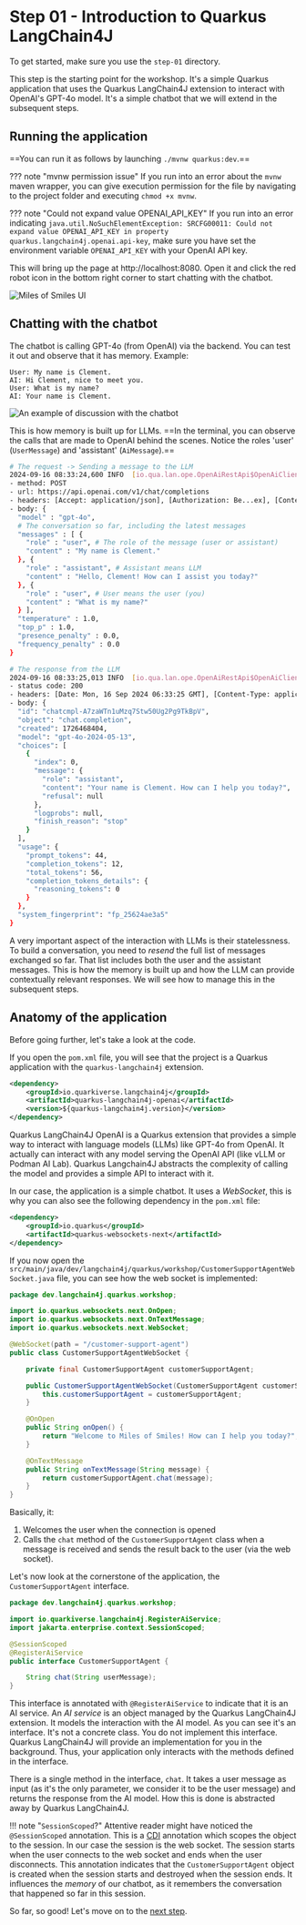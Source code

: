 # Step 01 - Introduction to Quarkus LangChain4J

To get started, make sure you use the `step-01` directory.

This step is the starting point for the workshop.
It's a simple Quarkus application that uses the Quarkus LangChain4J extension to interact with OpenAI's GPT-4o model.
It's a simple chatbot that we will extend in the subsequent steps.

## Running the application

==You can run it as follows by launching `./mvnw quarkus:dev`.==

??? note "mvnw permission issue"
    If you run into an error about the `mvnw` maven wrapper, you can give execution permission for the file by navigating to the project folder and executing `chmod +x mvnw`.

??? note "Could not expand value OPENAI_API_KEY"
    If you run into an error indicating `java.util.NoSuchElementException: SRCFG00011: Could not expand value OPENAI_API_KEY in property quarkus.langchain4j.openai.api-key`, make sure you have set the environment variable `OPENAI_API_KEY` with your OpenAI API key.

This will bring up the page at http://localhost:8080. 
Open it and click the red robot icon in the bottom right corner to start chatting with the chatbot.

![Miles of Smiles UI](images/ui-no-chatbot.png)

## Chatting with the chatbot

The chatbot is calling GPT-4o (from OpenAI) via the backend. 
You can test it out and observe that it has memory.
Example:

```
User: My name is Clement.
AI: Hi Clement, nice to meet you.
User: What is my name?
AI: Your name is Clement.
```

![An example of discussion with the chatbot](images/ui.png)

This is how memory is built up for LLMs.
==In the terminal, you can observe the calls that are made to OpenAI behind the scenes. Notice the roles 'user' (`UserMessage`) and 'assistant' (`AiMessage`).==

```bash
# The request -> Sending a message to the LLM
2024-09-16 08:33:24,600 INFO  [io.qua.lan.ope.OpenAiRestApi$OpenAiClientLogger] (vert.x-eventloop-thread-0) Request:
- method: POST
- url: https://api.openai.com/v1/chat/completions
- headers: [Accept: application/json], [Authorization: Be...ex], [Content-Type: application/json], [User-Agent: langchain4j-openai], [content-length: 378]
- body: {
  "model" : "gpt-4o",
  # The conversation so far, including the latest messages
  "messages" : [ {
    "role" : "user", # The role of the message (user or assistant)
    "content" : "My name is Clement."
  }, {
    "role" : "assistant", # Assistant means LLM
    "content" : "Hello, Clement! How can I assist you today?"
  }, {
    "role" : "user", # User means the user (you)
    "content" : "What is my name?"
  } ],
  "temperature" : 1.0,
  "top_p" : 1.0,
  "presence_penalty" : 0.0,
  "frequency_penalty" : 0.0
}

# The response from the LLM
2024-09-16 08:33:25,013 INFO  [io.qua.lan.ope.OpenAiRestApi$OpenAiClientLogger] (vert.x-eventloop-thread-0) Response:
- status code: 200
- headers: [Date: Mon, 16 Sep 2024 06:33:25 GMT], [Content-Type: application/json], [Transfer-Encoding: chunked], [Connection: keep-alive], [access-control-expose-headers: X-Request-ID], [openai-organization: user-vyycjqq0phctctikkw1zawlm], [openai-processing-ms: 213], [openai-version: 2020-10-01], [strict-transport-security: max-age=15552000; includeSubDomains; preload], [x-ratelimit-limit-requests: 500], [x-ratelimit-limit-tokens: 30000], [x-ratelimit-remaining-requests: 499], [x-ratelimit-remaining-tokens: 29958], [x-ratelimit-reset-requests: 120ms], [x-ratelimit-reset-tokens: 84ms], [x-request-id: req_2ea6d71590bc8d857260b25d9f414c0c], [CF-Cache-Status: DYNAMIC], [Set-Cookie: __...ne], [X-Content-Type-Options: nosniff], [Set-Cookie: _c...ne], [Server: cloudflare], [CF-RAY: 8c3ed3291afc27b2-LYS], [alt-svc: h3=":443"; ma=86400]
- body: {
  "id": "chatcmpl-A7zaWTn1uMzq7Stw50Ug2Pg9TkBpV",
  "object": "chat.completion",
  "created": 1726468404,
  "model": "gpt-4o-2024-05-13",
  "choices": [
    {
      "index": 0,
      "message": {
        "role": "assistant",
        "content": "Your name is Clement. How can I help you today?",
        "refusal": null
      },
      "logprobs": null,
      "finish_reason": "stop"
    }
  ],
  "usage": {
    "prompt_tokens": 44,
    "completion_tokens": 12,
    "total_tokens": 56,
    "completion_tokens_details": {
      "reasoning_tokens": 0
    }
  },
  "system_fingerprint": "fp_25624ae3a5"
}
```

A very important aspect of the interaction with LLMs is their statelessness.
To build a conversation, you need to _resend_ the full list of messages exchanged so far.
That list includes both the user and the assistant messages.
This is how the memory is built up and how the LLM can provide contextually relevant responses.
We will see how to manage this in the subsequent steps.

## Anatomy of the application

Before going further, let's take a look at the code.

If you open the `pom.xml` file, you will see that the project is a Quarkus application with the `quarkus-langchain4j` extension.

```xml
<dependency>
    <groupId>io.quarkiverse.langchain4j</groupId>
    <artifactId>quarkus-langchain4j-openai</artifactId>
    <version>${quarkus-langchain4j.version}</version>
</dependency>
```

Quarkus LangChain4J OpenAI is a Quarkus extension that provides a simple way to interact with language models (LLMs) like GPT-4o from OpenAI.
It actually can interact with any model serving the OpenAI API (like vLLM or Podman AI Lab).
Quarkus Langchain4J abstracts the complexity of calling the model and provides a simple API to interact with it.

In our case, the application is a simple chatbot.
It uses a _WebSocket_, this is why you can also see the following dependency in the `pom.xml` file:

```xml
<dependency>
    <groupId>io.quarkus</groupId>
    <artifactId>quarkus-websockets-next</artifactId>
</dependency>
```

If you now open the `src/main/java/dev/langchain4j/quarkus/workshop/CustomerSupportAgentWebSocket.java`  file, you can see how the web socket is implemented:

```java
package dev.langchain4j.quarkus.workshop;

import io.quarkus.websockets.next.OnOpen;
import io.quarkus.websockets.next.OnTextMessage;
import io.quarkus.websockets.next.WebSocket;

@WebSocket(path = "/customer-support-agent")
public class CustomerSupportAgentWebSocket {

    private final CustomerSupportAgent customerSupportAgent;

    public CustomerSupportAgentWebSocket(CustomerSupportAgent customerSupportAgent) {
        this.customerSupportAgent = customerSupportAgent;
    }

    @OnOpen
    public String onOpen() {
        return "Welcome to Miles of Smiles! How can I help you today?";
    }

    @OnTextMessage
    public String onTextMessage(String message) {
        return customerSupportAgent.chat(message);
    }
}
```

Basically, it:

1. Welcomes the user when the connection is opened
2. Calls the `chat` method of the `CustomerSupportAgent` class when a message is received and sends the result back to the user (via the web socket).

Let's now look at the cornerstone of the application, the `CustomerSupportAgent` interface.

```java
package dev.langchain4j.quarkus.workshop;

import io.quarkiverse.langchain4j.RegisterAiService;
import jakarta.enterprise.context.SessionScoped;

@SessionScoped
@RegisterAiService
public interface CustomerSupportAgent {

    String chat(String userMessage);
}
```

This interface is annotated with `@RegisterAiService` to indicate that it is an AI service.
An _AI service_ is an object managed by the Quarkus LangChain4J extension.
It models the interaction with the AI model.
As you can see it's an interface.
It's not a concrete class.
You do not implement this interface.
Quarkus LangChain4J will provide an implementation for you in the background.
Thus, your application only interacts with the methods defined in the interface.

There is a single method in the interface, `chat`.
It takes a user message as input (as it's the only parameter, we consider it to be the user message) and returns the response from the AI model.
How this is done is abstracted away by Quarkus LangChain4J.

!!! note "`SessionScoped`?"
    Attentive reader might have noticed the `@SessionScoped` annotation.
    This is a [CDI](https://jakarta.ee/specifications/cdi/) annotation which scopes the object to the session. In our case the session is the web socket.
    The session starts when the user connects to the web socket and ends when the user disconnects.
    This annotation indicates that the `CustomerSupportAgent` object is created when the session starts and destroyed when the session ends.
    It influences the _memory_ of our chatbot, as it remembers the conversation that happened so far in this session.

So far, so good! Let's move on to the [next step](./step-02.md).
